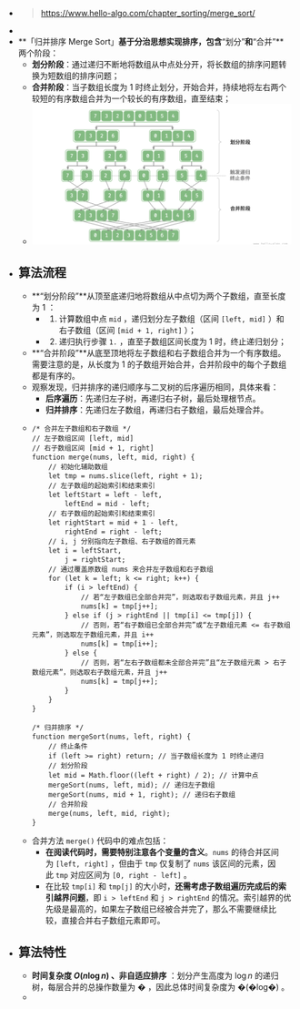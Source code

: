 - > https://www.hello-algo.com/chapter_sorting/merge_sort/
-
- **「归并排序 Merge Sort」**基于分治思想实现排序，包含**“划分”**和**“合并”**两个阶段：
	- **划分阶段**：通过递归不断地将数组从中点处分开，将长数组的排序问题转换为短数组的排序问题；
	- **合并阶段**：当子数组长度为 1 时终止划分，开始合并，持续地将左右两个较短的有序数组合并为一个较长的有序数组，直至结束；
	- ![image.png](../assets/image_1687869604638_0.png)
- ## 算法流程
	- **“划分阶段”**从顶至底递归地将数组从中点切为两个子数组，直至长度为 1 ：
		- 1. 计算数组中点 `mid` ，递归划分左子数组（区间 `[left, mid]` ）和右子数组（区间 `[mid + 1, right]` ）；
		- 2. 递归执行步骤 `1.` ，直至子数组区间长度为 1 时，终止递归划分；
	- **“合并阶段”**从底至顶地将左子数组和右子数组合并为一个有序数组。需要注意的是，从长度为 1 的子数组开始合并，合并阶段中的每个子数组都是有序的。
	- 观察发现，归并排序的递归顺序与二叉树的后序遍历相同，具体来看：
		- **后序遍历**：先递归左子树，再递归右子树，最后处理根节点。
		- **归并排序**：先递归左子数组，再递归右子数组，最后处理合并。
	- ```
	  /* 合并左子数组和右子数组 */
	  // 左子数组区间 [left, mid]
	  // 右子数组区间 [mid + 1, right]
	  function merge(nums, left, mid, right) {
	      // 初始化辅助数组
	      let tmp = nums.slice(left, right + 1);
	      // 左子数组的起始索引和结束索引
	      let leftStart = left - left,
	          leftEnd = mid - left;
	      // 右子数组的起始索引和结束索引
	      let rightStart = mid + 1 - left,
	          rightEnd = right - left;
	      // i, j 分别指向左子数组、右子数组的首元素
	      let i = leftStart,
	          j = rightStart;
	      // 通过覆盖原数组 nums 来合并左子数组和右子数组
	      for (let k = left; k <= right; k++) {
	          if (i > leftEnd) {
	              // 若“左子数组已全部合并完”，则选取右子数组元素，并且 j++
	              nums[k] = tmp[j++];
	          } else if (j > rightEnd || tmp[i] <= tmp[j]) {
	              // 否则，若“右子数组已全部合并完”或“左子数组元素 <= 右子数组元素”，则选取左子数组元素，并且 i++
	              nums[k] = tmp[i++];
	          } else {
	              // 否则，若“左右子数组都未全部合并完”且“左子数组元素 > 右子数组元素”，则选取右子数组元素，并且 j++
	              nums[k] = tmp[j++];
	          }
	      }
	  }
	  
	  /* 归并排序 */
	  function mergeSort(nums, left, right) {
	      // 终止条件
	      if (left >= right) return; // 当子数组长度为 1 时终止递归
	      // 划分阶段
	      let mid = Math.floor((left + right) / 2); // 计算中点
	      mergeSort(nums, left, mid); // 递归左子数组
	      mergeSort(nums, mid + 1, right); // 递归右子数组
	      // 合并阶段
	      merge(nums, left, mid, right);
	  }
	  ```
	- 合并方法 `merge()` 代码中的难点包括：
		- **在阅读代码时，需要特别注意各个变量的含义**。`nums` 的待合并区间为 `[left, right]` ，但由于 `tmp` 仅复制了 `nums` 该区间的元素，因此 `tmp` 对应区间为 `[0, right - left]` 。
		- 在比较 `tmp[i]` 和 `tmp[j]` 的大小时，**还需考虑子数组遍历完成后的索引越界问题**，即 `i > leftEnd` 和 `j > rightEnd` 的情况。索引越界的优先级是最高的，如果左子数组已经被合并完了，那么不需要继续比较，直接合并右子数组元素即可。
- ## 算法特性
	- **时间复杂度 $O(n\log⁡{n})$ 、非自适应排序** ：划分产生高度为 $\log{n}$ 的递归树，每层合并的总操作数量为 � ，因此总体时间复杂度为 �(�log⁡�) 。
	-